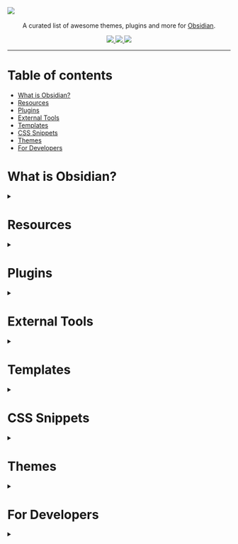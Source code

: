 ![](media/banner.png)

<div align="center">

A curated list of awesome themes, plugins and more for [Obsidian](https://obsidian.md/).

<a href="https://discord.gg/veuWUTm">
  <img src="https://img.shields.io/discord/686053708261228577?color=%234E5D94%20&label=Obsidian Discord Server&logo=Discord&logoColor=white">
</a>
<a href="https://www.reddit.com/r/ObsidianMD/">
  <img src="https://img.shields.io/reddit/subreddit-subscribers/obsidianmd?label=r%2Fobsidianmd&logo=reddit&logoColor=white&?link=https://www.reddit.com/r/ObsidianMD/">
</a>
<a href="https://forum.obsidian.md/">
  <img src="https://img.shields.io/badge/Obsidian Forum-Discuss-%238471DA">
</a>

</div>

---

# Table of contents

- [What is Obsidian?](#what-is-obsidian)
- [Resources](#resources)
- [Plugins](#plugins)
- [External Tools](#external-tools)
- [Templates](#templates)
- [CSS Snippets](#css-snippets)
- [Themes](#themes)
- [For Developers](#for-developers)

# What is Obsidian?

<details>
<summary></summary>

- [Official Obsidian Website](https://obsidian.md)
- [Reviews, Pros and Cons of Obsidian at Slant.co](https://www.slant.co/options/37045/~obsidian-md-review)
- [Obsidian at Markdown Guide](https://www.markdownguide.org/tools/obsidian/)
- [Obsidian Beginner Guide at SitePoint](https://www.sitepoint.com/obsidian-beginner-guide/)
- [Obsidian Official Roadmap](https://trello.com/b/Psqfqp7I/obsidian-roadmap)

</details>

# Resources

<details>
<summary></summary>

- [Obsidian Help](https://help.obsidian.md/): a open-source Obsidian's official help vault.
- [Obsidian Roundup](https://obsidianroundup.org/): a weekly roundup of Obsidian.md tips, news & resources via Eleanor Konik.
- [Obsidian Garden](https://obsidian.garden): a open-source guide to creating your own 🌳 Digital Garden with Obsidian.
- [Official Getting Started Guide](https://dynalist.io/d/CQ4V16tFhIJIfy-rgDK7r1Bp) (may be a little outdated)
- [🎬 Obsidian Office Hours](https://www.youtube.com/channel/UCJKoNPnBdCSloJ2wlKnV2Fw)
- [🎬 Obsidian Community Talks](https://www.youtube.com/channel/UCxNSTq2kmupdR6LD400FpvA)
- [🎬 Linking Your Thinking (Nick Milo)](https://www.youtube.com/channel/UC85D7ERwhke7wVqskV_DZUA)
- [🎬 Bryan Jenks](https://www.youtube.com/channel/UCfhSB16X9MXhzSFe_H7XbHg)
- [🎬 Productivity Guru](https://www.youtube.com/playlist?list=PLvmlaxyxtsWz428CtIo_Ia8Bhbo8Uvq2f)
- [🎬 Santi Younger](https://www.youtube.com/playlist?list=PL_7j1BHf-xmj3Jr2h3lI6SXlvIaIjcmmo)
- [🎬 Effective Remote Work](https://www.youtube.com/playlist?list=PLrI2d6gSaO9BCd8HjgkSY1yd50nyfxYpN)
- [🇨🇳 AllinBon](https://www.zhihu.com/people/kio-mis/pins): a Chinese alternative to Obsidian Roundup

</details>

# Plugins

<details>
<summary></summary>

| Name | Description | Credits |
| :--: | :---------- | ------: |
| [Obsidian Day Planner](https://github.com/lynchjames/obsidian-day-planner) | Plugin for day planning and managing pomodoro timers from a task list | [lynchjames](https://github.com/lynchjames) |
| [Flashcards](https://github.com/reuseman/flashcards-obsidian) | Simple and intuitive integration for Anki | [reuseman](https://github.com/reuseman) |
| [Shell commands](https://github.com/Taitava/obsidian-shellcommands) | You can predefine system commands that you want to run frequently, and assign hotkeys for them. For example open external applications. Automatic execution is also supported. | [Jarkko Linnanvirta](https://github.com/Taitava) |
  
</details>
  
# External Tools

<details>
<summary></summary>

- [Converters](#converters)
- [Browser extensions](#browser-extensions)
- [Publishing](#publishing)
- [Other](#other)
  
## Converters

| Name | Description | Credits |
| :--: | :---------- | ------: |
| [Notion to Obsidian converter](https://github.com/connertennery/Notion-to-Obsidian-Converter) | Simple script to convert exported Notion notes to Obsidian. | [Conner Tennery](https://github.com/connertennery) |
| [Yarle - Yet Another Rope Ladder from Evernote](https://github.com/akosbalasko/yarle) | Node.js app to convert exported Evernote notes to Markdown (Obsidian) | [Akos Balasko](https://github.com/akosbalasko) |
| [keep-it-markdown](https://github.com/djsudduth/keep-it-markdown) | Convert Google Keep notes dynamically to markdown for Obsidian and Notion using the unofficial Keep API. | [Don Sudduth](https://github.com/djsudduth) |
| [gooseberry](https://github.com/out-of-cheese-error/gooseberry) | A command line utility to generate a knowledge base from Hypothesis annotations. | [out-of-cheese-error](https://github.com/out-of-cheese-error) |
| [BibleGateway to Obsidian](https://github.com/selfire1/BibleGateway-to-Obsidian) | Fetch the text from Bible Gateway and save it as formatted markdown file. Each chapter is saved as one file and navigation between files as well as a book-file is automatically created. All of the chapter files of a book are saved in its numbered folder. | [selfire1](https://github.com/selfire1) |
| [DayOne JSON to MD](https://github.com/ze-kel/DayOne-JSON-to-MD) | Simple app that converts jsons (packed with media files into zip) exports from Day One to Markdown. | [Kirill Kleymenov](https://github.com/ze-kel) |
| [Annotation tools](https://github.com/collignon/annotation-tools) | connecting hypothesis and obsidian.md | [Nicolas Collignon](https://github.com/collignon) |
| [A thousand notes](https://github.com/davidedc/A-thousand-notes) | Scripts for cleaning, validating and maintaining the markdown notes exported from Evernote. | [Davide Della Casa](https://github.com/davidedc) |
| [PKMigrator](https://github.com/AnweshGangula/PKMigrator) | Tools to migrate between various Personal Knowledge Management Utilities, including Remnote, Obsidian, Roam and Org-roam. | [Anwesh Gangula](https://github.com/AnweshGangula) |
| [Goodsidian](https://github.com/selfire1/goodsidian) | Goodsidian takes updates to your shelves on Goodreads and formats them to a note in Obsidian. | [selfire1](https://github.com/selfire1) |

---

## Browser extensions

| Name | Description | Credits |
| :--: | :---------- | ------: |
| [Markdownload](https://github.com/deathau/markdown-clipper) | A Firefox and Google Chrome extension to clip websites and download them into a readable markdown file. | [deathau](https://github.com/deathau) |
| [Copy Selection as Markdown](https://github.com/0x6b/copy-selection-as-markdown) | Firefox add-on to copy a selection or link as formatted Markdown | [0x6b](https://github.com/0x6b) |
| [Obsidian Clipper](https://github.com/jplattel/obsidian-clipper) | An unofficial Obsidian clipper for Chrome, that allows you to easily clip a selection to a note in Obsidian | [Joost Plattel](https://github.com/jplattel) |
| [Obsidian Bookmark](https://github.com/Liamballin/ObsidianBookmark) | A Chrome extension and nodejs server to allow web clipping to Obsidian. | [Liamballin](https://github.com/Liamballin) |

---

## Publishing

| Name | Description | Credits |
| :--: | :---------- | ------: |
| [mdzk](https://github.com/mdzk-rs/mdzk) | Zettelkasten system and command line static publishing tool. Aims at full support for Obsidian Markdown. | [mdzk-rs](https://github.com/mdzk-rs) |
| [publish](https://github.com/obsidian-userland/publish) | An open-source Obsidian Publish alternative | [obsidian-userland](https://github.com/obsidian-userland)
| [quartz](https://github.com/jackyzha0/quartz) | Host your own second brain and digital garden | [jackyzha0](https://github.com/jackyzha0) |
| [obyde](https://github.com/khalednassar/obyde) | A minimal tool to convert a "standardly" configured Obsidian vault to a Jekyll or Hugo blog. | [Khaled M. Nassar](https://github.com/khalednassar) |
| [writeup-converter](https://github.com/Twigonometry/writeup-converter) | Script for grabbing markdown files and Obsidian attachments from one folder and copying them to another. Also contains a 'website formatter' that uses regex to parse markdown headers and links and reformat them to create Jekyll-friendly links and contents tables. | [Mac Goodwin](https://github.com/Twigonometry) |
| [pelican-obsidian](https://github.com/jonathan-s/pelican-obsidian) | Makes it possible to bridge work in obsidian to pelican seamlessly. | [Jonathan Sundqvist](https://github.com/jonathan-s) |
| [yet-another-free-publish-alternative](https://github.com/Mara-Li/yet-another-free-publish-alternative) | A Jekyll digital garden template, optimized for integration with Obsidian. It aims to enhance discoverability and help you build a personal knowledge base that can scale with time. | [Mara Li](https://github.com/Mara-Li) |
| [Perlite](https://github.com/secure-77/Perlite) | A webbased markdown viewer optimized for Obsidian | [secure-77](https://github.com/secure-77)

---

## Other

| Name | Description | Credits |
| :--: | :---------- | ------: |
| [Obsidian For Business](https://github.com/tallguyjenks/Obsidian-For-Business) | A combination of a template vault with initial structure and some Microsoft Office VBA Macros to facilitate a powerful, extensible, and flexible plain text workflow using Microsoft Office and Obsidian For Business. | [Bryan Jenks](https://github.com/tallguyjenks) |
| [Sourcegraph knowledge bases extension](https://github.com/bobheadxi/sourcegraph-knowledge-bases) | Browse Markdown knowledge bases (e.g. Obsidian vaults or Foam repositories) in Sourcegraph. | [Robert Lin](https://github.com/bobheadxi) |
| [Obweb](https://github.com/chenyukang/obweb/) | Web applcation to view and edit files in an Obsidian vault. Optimized for mobile devices. | [Yukang Chen](https://github.com/chenyukang) |
  
---
  
</details>

# Templates

<details>
<summary></summary>

## Vault templates

| Name | Description | Credits |
| :--: | :---------- | ------: |
| [Linking Your Thinking Kit](https://forum.obsidian.md/t/lyt-kit-now-downloadable/390) | This starter kit is designed to get you immediately hands-on with ways to manage your digital notes. Experiment. Learn by doing. See what methods work for you. | [Nick Milo](https://forum.obsidian.md/u/nickmilo) |
| [PARA Starter Kit](https://forum.obsidian.md/t/para-starter-kit/223) | It’s a full vault to explore around and some of the methodology for P.A.R.A. and how to get started for yourself. | [cotemaxime](https://forum.obsidian.md/u/cotemaxime/summary) |
| [Obsidian Starter Templates](https://github.com/masonlr/obsidian-starter-templates) | Obsidian Starter Templates gathers examples from the Obsidian community. Its broader aims are to uncover and communicate how others use backlinks and various markdown tricks and why these techniques work. | [masonlr](https://github.com/masonlr) |
| [Obsidian JG Method](https://github.com/joshwingreene/Obsidian-JG-Method) | A starter kit that follows how to use Obsidian to manage goals, tasks, notes, and software development knowledge base. | [joshwingreene](https://github.com/joshwingreene) |
| [SlRvb’s Journaling Setup](https://publish.obsidian.md/slrvb/50+Nebula/30-N+Nebula/N+-+Bullet+Journal+Setup) | This is a deep dive into how SlRvb go about journaling the things that happen in his life. | [SlRvb](https://forum.obsidian.md/u/SlRvb/summary) |
| [SlRvb’s MediaDB Setup](https://publish.obsidian.md/slrvb/50+Nebula/30-N+Nebula/N+-+MediaDB+Vault+Setup) | Setup for a database vault that stores entertainment media. | [SlRvb](https://forum.obsidian.md/u/SlRvb/summary) |

## Note templates

| Name | Description | Credits |
| :--: | :---------- | ------: |
| [Obsidian Templates](https://github.com/chetachiezikeuzor/Obsidian-Templates) | Few templates, such as admonitions, chess plays, clipboard and others | [Chetachi Ezikeuzor](https://github.com/chetachiezikeuzor) |
| [Template Showcase for Templater](https://github.com/SilentVoid13/Templater/discussions/categories/templates-showcase) | Templates for [Templater](https://github.com/SilentVoid13/Templater) made by its community. | Templater Community |

</details>

# CSS Snippets

<details>
<summary></summary>

Small tweaks to add to your `vault/.obsidian/snippets` folder.

- [Collapsing Sidebar](#collapsing-sidebar)
- [Bullet Point Relationship Lines](#bullet-point-relationship-lines)
- [Auto-fading UI](#auto-fading-ui)
- [Smaller Scrollbar](#smaller-scrollbar)
- [Subtler Folding Gutter Arrows](#subtler-folding-gutter-arrows)
- [Hyphenation and Justification](#hyphenation-and-justification)
- [Enlarge Image on Hover](#enlarge-image-on-hover)
- [Nicer Checkboxes](#nicer-checkboxes)
- [Stylish Block Quotes](#stylish-block-quotes)
- [Bigger Link Popup Preview](#bigger-link-popup-preview)
- [Custom Icons Differing Files and Folders](#custom-icons-differing-files-and-folders)
- [Custom Icons for Specific Folders](#custom-icons-for-specific-folders)
- [Tag Pills](#tag-pills)
- [Custom Icons for Frontmatter Tags](#custom-icons-for-frontmatter-tags)
- [Outliner For The Outline and File Explorer](#outliner-for-the-outline-and-file-explorer)
- [Better Bullet Points in Edit Mode](#better-bullet-points-in-edit-mode)
- [Image Cards](#image-cards)
- [Media Grid](#media-grid)
- [Custom-folder-files-tree](#Custom-folder-files-tree)

Not enough? There are many other places related to snippets:

- [#custom-css at Obsidian Forum](https://forum.obsidian.md/tag/custom-css/l/top)
- [CSS snippets in Obsidian Help](https://help.obsidian.md/How+to/Add+custom+styles#Use+Themes+and+or+CSS+snippets)
- [Other GitHub repositories](https://github.com/search?q=obsidian-snippets)

## [Collapsing Sidebar](code/css-snippets/collapsing-sidebar.css)

by [@Kmaasrud](https://github.com/kmaasrud)

[📁 collapsing-sidebar.css](code/css-snippets/collapsing-sidebar.css)

---

## [Bullet Point Relationship Lines](code/css-snippets/bullet-point-relationship-lines.css)

by [@deathau](https://github.com/deathau)

Relationship lines that shows hierarchy, like in code editors.

![](media/css-snippets/bullet-point-relationship-lines-1.png)
[📁 bullet-point-relationship-lines.css](code/css-snippets/bullet-point-relationship-lines.css)

---

## [Auto-fading UI](code/css-snippets/autofading-ui.css)

by [@Rumen Dimitrov](https://forum.obsidian.md/u/rsdimitrov)

Fades note's header controls and status bar items when not hovered.

![](media/css-snippets/autofading-ui-1.gif)
[📁 autofading-ui.css](code/css-snippets/autofading-ui.css)

---

## [Smaller Scrollbar](code/css-snippets/smaller-scrollbar.css)

by [@Rumen Dimitrov](https://forum.obsidian.md/u/rsdimitrov)

![](media/css-snippets/smaller-scrollbar-1.png)

[📁 smaller-scrollbar.css](code/css-snippets/smaller-scrollbar.css)

---

## [Subtler Folding Gutter Arrows](code/css-snippets/subtler-folding-gutter-arrows.css)

by [@Rumen Dimitrov](https://forum.obsidian.md/u/rsdimitrov)

Increases the size of the folding gutter arrows and decreases their opacity until hovered.

![](media/css-snippets/subtler-folding-gutter-arrows-1.png)

[📁 subtler-folding-gutter-arrows.css](code/css-snippets/subtler-folding-gutter-arrows.css)

---

## [Hyphenation and Justification](code/css-snippets/hyphenation-and-justification.css)

by [@Boyd](https://forum.obsidian.md/u/boyd/summary)

Justifies the whole text and breaks words into two lines if needed.

![](media/css-snippets/hyphenation-and-justification-1.png)

[📁 hyphenation-and-justification.css](code/css-snippets/hyphenation-and-justification.css)

---

## [Enlarge Image on Hover](code/css-snippets/enlarge-image-on-hover.css)

by [@den](https://forum.obsidian.md/u/den/summary)

![](media/css-snippets/enlarge-image-on-hover-1.gif)

[📁 enlarge-image-on-hover.css](code/css-snippets/enlarge-image-on-hover.css)

---

## [Nicer Checkboxes](code/css-snippets/nicer-checkboxes.css)

by [@kepano](https://forum.obsidian.md/u/kepano/summary) & [@rsdimitrov](https://forum.obsidian.md/u/rsdimitrov)

To toggle a checkbox, place your cursor right after it, press left arrow once and then press backspace.

![](media/css-snippets/nicer-checkboxes-1.gif)

[📁 nicer-checkboxes.css](code/css-snippets/nicer-checkboxes.css)

---

## [Stylish Block Quotes](code/css-snippets/stylish-blockquotes.css)

by [@Thery](https://forum.obsidian.md/u/Thery/summary)

![](media/css-snippets/stylish-blockquotes-1.png)

[📁 stylish-blockquotes.css](code/css-snippets/stylish-blockquotes.css)

---

## [Bigger Link Popup Preview](code/css-snippets/bigger-link-popup-preview.css)

by [@Cannibalox](https://github.com/cannibalox) & [@konhi](https://github.com/konhi)

![](media/css-snippets/bigger-link-popup-preview-1.png)

[📁 bigger-link-popup-preview.css](code/css-snippets/bigger-link-popup-preview.css)

---

## [Custom Icons Differing Files and Folders](code/css-snippets/custom-icons-differing-files-and-folders.css)

by [@deathau](https://github.com/deathau)

Adds custom icons for files and folders. Please read the comments in the `.css` file.

![](media/css-snippets/custom-icons-differing-files-and-folders-1.png)

[📁 custom-icons-differing-files-and-folders.css](code/css-snippets/custom-icons-differing-files-and-folders.css)

[📁 IcoMoon.io Free Version](https://github.com/Keyamoon/IcoMoon-Free/archive/master.zip)

---

## [Custom Icons for Specific Folders](code/css-snippets/custom-icons-for-specific-folders.css)

by [@ScottKillen](https://github.com/ScottKillen)

Adds custom icons to **specific** folders.

![](media/css-snippets/custom-icons-for-specific-folders-1.png)

[📁 custom-icons-for-specific-folders.css](code/css-snippets/custom-icons-for-specific-folders.css)

---

## [Tag Pills](code/css-snippets/tag-pills.css)

by [@uzerper](https://forum.obsidian.md/u/uzerper)

![](media/css-snippets/tag-pills-1.png)

[📁 tag-pills.css](code/css-snippets/tag-pills.css)

---

## [Custom Icons for Frontmatter Tags](code/css-snippets/custom-icons-for-frontmatter-tags.css)

by [@ScottKillen](https://github.com/ScottKillen)

Adds custom icons to **specific** tags in the frontmatter section.
Compatible with [Tag Pills](#tag-pills) and most themes, including [minimal](https://forum.obsidian.md/t/minimal-theme/3659).

![](media/css-snippets/custom-icons-for-frontmatter-tags-1.png)

[📁 custom-icons-for-frontmatter-tags.css](code/css-snippets/custom-icons-for-frontmatter-tags.css)

---

## [Outliner For The Outline and File Explorer](code/css-snippets/outliner-for-the-outline-and-file-explorer.css)

by [@Shamama](https://forum.obsidian.md/u/Shamama), [@wonton](https://forum.obsidian.md/u/wonton/summary) & [@konhi](https://github.com/konhi)

![](media/css-snippets/outliner-for-the-outline-and-file-explorer-1.png)

[📁 outliner-for-the-outline-and-file-explorer.css](code/css-snippets/outliner-for-the-outline-and-file-explorer.css)

---

## [Better Bullet Points in Edit Mode](code/css-snippets/better-bullet-points-in-edit-mode.css)

by [@Piotr](https://forum.obsidian.md/u/Piotr) & [@konhi](https://github.com/konhi)

![](media/css-snippets/better-bullet-points-in-edit-mode-1.gif)

[📁 better-bullet-points-in-edit-mode.css](code/css-snippets/better-bullet-points-in-edit-mode.css)

---

## [Image Cards](code/css-snippets/image-cards.css)

by [@TClark1011](https://github.com/TClark1011)

Give your images a shadow and rounded corners.

![](media/css-snippets/image-cards-1.png)

[📁 image-cards.css](code/css-snippets/image-cards.css)

---

## [Media Grid](code/css-snippets/media-grid.css)

by [@zremboldt](https://github.com/zremboldt)

Add more meaning and visual interest to your documents by easily grouping sets of images, videos, or even audio tracks into grid layouts.  

IMPORTANT
For information on requirements and how to use this snippet, see its [original repo](https://github.com/zremboldt/obsidian-media-grid).

![](media/css-snippets/media-grid.png)

[📁 media-grid.css](code/css-snippets/media-grid.css)

---

## [Custom-folder-files-tree](code/css-snippets/custom-folder-files-tree.css)

![preview](media/css-snippets/custom-folder-files-tree.gif)

[📁 custom-folder-files-tree.css](code/css-snippets/custom-folder-files-tree.css)

---

</details>

# Themes

<details>
<summary></summary>

Most themes should be available through the `Appearance` => `Community themes` in Obsidian's settings. You can find more info at [Obsidian Help/Add custom styles](https://help.obsidian.md/How+to/Add+custom+styles).

| Repository | Screenshot |
| :-----------: | :-----------: |
| [kognise/obsidian-atom](https://github.com/kognise/obsidian-atom) | ![Atom](https://raw.githubusercontent.com/kognise/obsidian-atom/master/screenshot-hybrid.png "") |
| [cotemaxime/obsidian-amethyst](https://github.com/cotemaxime/obsidian-amethyst) | ![Amethyst](https://raw.githubusercontent.com/cotemaxime/obsidian-amethyst/master/screenshot.png "") |
| [insanum/obsidian_gruvbox](https://github.com/insanum/obsidian_gruvbox) | ![Obsidian gruvbox](https://raw.githubusercontent.com/insanum/obsidian_gruvbox/master/dark.png "") |
| [insanum/obsidian_nord](https://github.com/insanum/obsidian_nord) | ![Obsidian Nord](https://raw.githubusercontent.com/insanum/obsidian_nord/master/screen.png "") |
| [jarodise/Dracula-for-Obsidian.md](https://github.com/jarodise/Dracula-for-Obsidian.md) | ![Dracula for Obsidian](https://raw.githubusercontent.com/jarodise/Dracula-for-Obsidian.md/master/screencap.jpg "") |
| [chad-bennett/warmth-obsidian-theme](https://github.com/chad-bennett/warmth-obsidian-theme) | ![Warmth](https://raw.githubusercontent.com/chad-bennett/warmth-obsidian-theme/master/warmth.jpg "") |
| [dogwaddle/obsidian-gastown-theme.md](https://github.com/dogwaddle/obsidian-gastown-theme.md) | ![Gastown](https://raw.githubusercontent.com/dogwaddle/obsidian-gastown-theme.md/master/ObsidianOne.png "") |
| [deathau/80s-Neon-for-Obsidian.md](https://github.com/deathau/80s-Neon-for-Obsidian.md) | ![80s Neon](https://raw.githubusercontent.com/deathau/80s-Neon-for-Obsidian.md/master/screenshot.jpg "") |
| [deathau/Base2Tone-For-Obsidian.md](https://github.com/deathau/Base2Tone-For-Obsidian.md) | ![Base2Tone](https://raw.githubusercontent.com/deathau/Base2Tone-For-Obsidian.md/master/colours.gif "") |
| [deathau/Notation-for-Obsidian](https://github.com/deathau/Notation-for-Obsidian) | ![Notation](https://raw.githubusercontent.com/deathau/Notation-for-Obsidian/master/screenshot.jpg "") |
| [deathau/obsidian-christmas-theme](https://github.com/deathau/obsidian-christmas-theme) | ![Christmas](https://raw.githubusercontent.com/deathau/obsidian-christmas-theme/master/screenshot.png "") |
| [Slowbad/obsidian-solarized](https://github.com/Slowbad/obsidian-solarized) | ![Solarized](https://raw.githubusercontent.com/Slowbad/obsidian-solarized/master/screenshot.png "") |
| [obsidian-ezs/obsidian-comfort-color-dark](https://github.com/obsidian-ezs/obsidian-comfort-color-dark) | ![Comfort color dark](https://raw.githubusercontent.com/obsidian-ezs/obsidian-comfort-color-dark/master/screencap.png "") |
| [obsidian-ezs/obsidian-ursa](https://github.com/obsidian-ezs/obsidian-ursa) | ![Ursa](https://raw.githubusercontent.com/obsidian-ezs/obsidian-ursa/master/light-theme_full.png "") |
| [nickmilo/Cybertron](https://github.com/nickmilo/Cybertron) | ![Cybertron](https://raw.githubusercontent.com/nickmilo/Cybertron/master/Cybertron.png "") |
| [kartik-karz/moonlight-obsidian](https://github.com/kartik-karz/moonlight-obsidian) | ![Moonlight](https://raw.githubusercontent.com/kartik-karz/moonlight-obsidian/master/moonlight-theme.png "") |
| [seanwcom/Red-Graphite-for-Obsidian](https://github.com/seanwcom/Red-Graphite-for-Obsidian) | ![Red Graphite](https://raw.githubusercontent.com/seanwcom/Red-Graphite-for-Obsidian/master/screenshot01.png "") |
| [kartik-karz/subtlegold-obsidian](https://github.com/kartik-karz/subtlegold-obsidian) | ![Subtlegold](https://raw.githubusercontent.com/kartik-karz/subtlegold-obsidian/master/subtlegold-theme.png "") |
| [sainadh-d/obsidian-boom](https://github.com/sainadh-d/obsidian-boom) | ![Obsidian Boom](https://raw.githubusercontent.com/sainadh-d/obsidian-boom/master/roam-1.png "") |
| [pgalliford/Obsidian-theme-Incredible-Hulk](https://github.com/pgalliford/Obsidian-theme-Incredible-Hulk) | ![Hulk](https://raw.githubusercontent.com/pgalliford/Obsidian-theme-Incredible-Hulk/master/Screen%20Shot.png "") |
| [GuangluWu/obsidian-pisum](https://github.com/GuangluWu/obsidian-pisum) | ![Pisum](https://raw.githubusercontent.com/GuangluWu/obsidian-pisum/master/fullpower.png "") |
| [elliotboyd/obsidian-traffic-lights](https://github.com/elliotboyd/obsidian-traffic-lights) | ![Traffic Lights](https://raw.githubusercontent.com/elliotboyd/obsidian-traffic-lights/master/dark.png "") |
| [mediapathic/obsidian-arsmagna-theme](https://github.com/mediapathic/obsidian-arsmagna-theme) | ![Ars Magna](https://raw.githubusercontent.com/mediapathic/obsidian-arsmagna-theme/master/arsmagna.png "") |
| [cannibalox/Obsdn-dark-rmx](https://github.com/cannibalox/Obsdn-dark-rmx) | ![Obsdn-Dark-Rmx](https://raw.githubusercontent.com/cannibalox/Obsdn-dark-rmx/master/Obsdn-Dark-Rmx.png "") |
| [kepano/obsidian-minimal](https://github.com/kepano/obsidian-minimal) | ![Minimal](https://raw.githubusercontent.com/kepano/obsidian-minimal/master/dark-simple.png "") |
| [rcvd/obsidian_ia](https://github.com/rcvd/obsidian_ia) | ![obsidian_ia](https://raw.githubusercontent.com/rcvd/obsidian_ia/master/light.png "") |
| [bcdavasconcelos/Obsidian-Charcoal](https://github.com/bcdavasconcelos/Obsidian-Charcoal) | ![Charcoal](https://raw.githubusercontent.com/bcdavasconcelos/Obsidian-Charcoal/master/charcoal.png "") |
| [bcdavasconcelos/Obsidian-Panic_Mode](https://github.com/bcdavasconcelos/Obsidian-Panic_Mode) | ![Panic Mode](https://raw.githubusercontent.com/bcdavasconcelos/Obsidian-Panic_Mode/master/panic.png "") |
| [bcdavasconcelos/Obsidian-Graphite](https://github.com/bcdavasconcelos/Obsidian-Graphite) | ![Dark Graphite](https://raw.githubusercontent.com/bcdavasconcelos/Obsidian-Graphite/master/graphite.png "") |
| [bcdavasconcelos/Obsidian-Ayu](https://github.com/bcdavasconcelos/Obsidian-Ayu) | ![Ayu](https://raw.githubusercontent.com/bcdavasconcelos/Obsidian-Ayu/master/ayu2.png "") |
| [bcdavasconcelos/Obsidian-Ayu_Mirage](https://github.com/bcdavasconcelos/Obsidian-Ayu_Mirage) | ![Ayu Mirage](https://raw.githubusercontent.com/bcdavasconcelos/Obsidian-Ayu_Mirage/master/ayu1.png "") |
| [bcdavasconcelos/Obsidian-GDCT](https://github.com/bcdavasconcelos/Obsidian-GDCT) | ![GDCT](https://raw.githubusercontent.com/bcdavasconcelos/Obsidian-GDCT/master/gdct.png "") |
| [bcdavasconcelos/Obsidian-GDCT_Dark](https://github.com/bcdavasconcelos/Obsidian-GDCT_Dark) | ![GDCT Dark](https://raw.githubusercontent.com/bcdavasconcelos/Obsidian-GDCT_Dark/master/gdct.png "") |
| [DubininDmitry/Obuntu-theme-for-Obsidian](https://github.com/DubininDmitry/Obuntu-theme-for-Obsidian) | ![Obuntu](https://raw.githubusercontent.com/DubininDmitry/Obuntu-theme-for-Obsidian/master/screenshot.jpg "") |
| [cannibalox/ono-sendai_obsdn](https://github.com/cannibalox/ono-sendai_obsdn) | ![Ono Sendai](https://raw.githubusercontent.com/cannibalox/ono-sendai_obsdn/master/ono-sendai_obsdn_00.png "") |
| [whyt-byte/Blue-Topaz_Obsidian-css](https://github.com/whyt-byte/Blue-Topaz_Obsidian-css) | ![Blue Topaz](https://raw.githubusercontent.com/whyt-byte/Blue-Topaz_Obsidian-css/master/preview_Blue%20Topaz.png "") |
| [santiyounger/Reverie-Obsidian-Theme](https://github.com/santiyounger/Reverie-Obsidian-Theme) | ![Reverie](https://raw.githubusercontent.com/santiyounger/Reverie-Obsidian-Theme/master/img/reverie-2020-09-14-dark.png "") |
| [ryjjin/Obsidian-Dark-Graphite-Pie-theme](https://github.com/ryjjin/Obsidian-Dark-Graphite-Pie-theme) | ![Dark Graphite Pie](https://raw.githubusercontent.com/ryjjin/Obsidian-Dark-Graphite-Pie-theme/master/Dark%20Graphite%20Pie%20theme%200.9.4.png "") |
| [bennyxguo/Obsidian-Obsidianite](https://github.com/bennyxguo/Obsidian-Obsidianite) | ![Obsidianite](https://raw.githubusercontent.com/bennyxguo/Obsidian-Obsidianite/master/images/demo1.png "") |
| [ishgunacar/gitsidian](https://github.com/ishgunacar/gitsidian) | ![Gitsidian](https://raw.githubusercontent.com/ishgunacar/gitsidian/master/showcase.png "") |
| [jamiebrynes7/clair-de-lune-obsidian-theme](https://github.com/jamiebrynes7/clair-de-lune-obsidian-theme) | ![Clair de Lune](https://raw.githubusercontent.com/jamiebrynes7/clair-de-lune-obsidian-theme/master/assets/screenshot.png "") |
| [manassadasivuni/obsidian-molecule](https://github.com/manassadasivuni/obsidian-molecule) | ![Molecule](https://raw.githubusercontent.com/manassadasivuni/obsidian-molecule/master/images/Screenshot1.png "") |
| [sparklau/comfort-smooth](https://github.com/sparklau/comfort-smooth) | ![Comfort Smooth](https://raw.githubusercontent.com/sparklau/comfort-smooth/master/comfort-smooth.png "") |
| [dxcore35/Suddha-theme](https://github.com/dxcore35/Suddha-theme) | ![Suddha](https://raw.githubusercontent.com/dxcore35/Suddha-theme/master/Images/Preview1.jpg "") |
| [mgmeyers/obsidian-california-coast-theme](https://github.com/mgmeyers/obsidian-california-coast-theme) | ![California Coast](https://raw.githubusercontent.com/mgmeyers/obsidian-california-coast-theme/master/screenshots/04.png "") |
| [radekkozak/discordian](https://github.com/radekkozak/discordian) | ![Discordian](https://raw.githubusercontent.com/radekkozak/discordian/master/media/screenshots/discordian-full-mode.png "") |
| [chad-bennett/al-dente-obsidian-theme](https://github.com/chad-bennett/al-dente-obsidian-theme) | ![Al Dente](https://raw.githubusercontent.com/chad-bennett/al-dente-obsidian-theme/master/aldente-screenshot.png "") |
| [santiyounger/Wasp-Obsidian-Theme](https://github.com/santiyounger/Wasp-Obsidian-Theme) | ![Wasp](https://raw.githubusercontent.com/santiyounger/Wasp-Obsidian-Theme/master/img/wasp-dark.png "") |
| [davidgolding/obsidian-big-sur-aesthetic](https://github.com/davidgolding/obsidian-big-sur-aesthetic) | ![Big Sur Aesthetic](https://raw.githubusercontent.com/davidgolding/obsidian-big-sur-aesthetic/master/screenshot-hybrid.png "") |
| [lukauskas/obsidian-highlighter-theme](https://github.com/lukauskas/obsidian-highlighter-theme) | ![Higlighter](https://raw.githubusercontent.com/lukauskas/obsidian-highlighter-theme/master/screenshots/screenshot-themes-panel.png "") |
| [SlRvb/Obsidian--ITS-Theme](https://github.com/SlRvb/Obsidian--ITS-Theme) | ![ITS Theme](https://raw.githubusercontent.com/SlRvb/Obsidian--ITS-Theme/master/ITS.png "") |
| [Braweria/Spectrum](https://github.com/Braweria/Spectrum) | ![Spectrum](https://raw.githubusercontent.com/Braweria/Spectrum/master/SpectrumPreview.png "") |
| [hipstersmoothie/hipstersmoothie-obsidian-theme](https://github.com/hipstersmoothie/hipstersmoothie-obsidian-theme) | ![Hipstersmoothie](https://raw.githubusercontent.com/hipstersmoothie/hipstersmoothie-obsidian-theme/master/hipstersmoothie-obsidian-theme.png "") |
| [hungsu/vileplume-obsidian](https://github.com/hungsu/vileplume-obsidian) | ![Vileplume](https://raw.githubusercontent.com/hungsu/vileplume-obsidian/master/Vileplume.png "") |
| [auroral-ui/aurora-obsidian-md](https://github.com/auroral-ui/aurora-obsidian-md) | ![Aurora](https://raw.githubusercontent.com/auroral-ui/aurora-obsidian-md/master/screenshots/screenshot-1.png "") |
| [izumin5210/obsidian-iceberg](https://github.com/izumin5210/obsidian-iceberg) | ![Iceberg](https://raw.githubusercontent.com/izumin5210/obsidian-iceberg/master/screenshot.png "") |
| [bencodezen/obsidian-night-owl-theme](https://github.com/bencodezen/obsidian-night-owl-theme) | ![Night Owl](https://raw.githubusercontent.com/bencodezen/obsidian-night-owl-theme/master/obsidian-night-owl-theme.png "") |
| [chetachiezikeuzor/Yin-and-Yang-Theme](https://github.com/chetachiezikeuzor/Yin-and-Yang-Theme) | ![Yin and Yang](https://raw.githubusercontent.com/chetachiezikeuzor/Yin-and-Yang-Theme/master/assets/screenshot.png "") |
| [shaggyfeng/obsidian-Golden-Topaz-theme](https://github.com/shaggyfeng/obsidian-Golden-Topaz-theme) | ![Golden Topaz](https://raw.githubusercontent.com/shaggyfeng/obsidian-Golden-Topaz-theme/master/screenshot.png "") |
| [shaggyfeng/obsidian-Pink-topaz-theme](https://github.com/shaggyfeng/obsidian-Pink-topaz-theme) | ![Pink Topaz](https://raw.githubusercontent.com/shaggyfeng/obsidian-Pink-topaz-theme/master/screenshot.png "") |
| [eleanorkonik/-palatinate](https://github.com/eleanorkonik/-palatinate) | ![Palatinate](https://raw.githubusercontent.com/eleanorkonik/-palatinate/master/palatinate.png "") |
| [sergey900553/obsidian_githublike_theme](https://github.com/sergey900553/obsidian_githublike_theme) | ![Dark Moss](https://raw.githubusercontent.com/sergey900553/obsidian_githublike_theme/master/screenshot.png "") |
| [Wittionary/mammoth-obsidian-theme](https://github.com/Wittionary/mammoth-obsidian-theme) | ![Mammoth](https://raw.githubusercontent.com/Wittionary/mammoth-obsidian-theme/master/screenshots/fullscreen-formatting-examples.png "") |
| [luke-rmaki/rmaki-obsidian](https://github.com/luke-rmaki/rmaki-obsidian) | ![Rmaki](https://raw.githubusercontent.com/luke-rmaki/rmaki-obsidian/master/screenshot.png "") |
| [ArtexJay/Obsidian-CyberGlow](https://github.com/ArtexJay/Obsidian-CyberGlow) | ![Cyber Glow](https://raw.githubusercontent.com/ArtexJay/Obsidian-CyberGlow/master/Screenshot.png "") |
| [johackim/obsidian-darkyan](https://github.com/johackim/obsidian-darkyan) | ![Darkyan](https://raw.githubusercontent.com/johackim/obsidian-darkyan/master/screenshot.png "") |
| [mrglitchbyte/obsidian_everforest](https://github.com/mrglitchbyte/obsidian_everforest) | ![Everforest](https://raw.githubusercontent.com/mrglitchbyte/obsidian_everforest/master/dark_v2.png "") |
| [ZaherAlMajed/Illusion-Theme.md](https://github.com/ZaherAlMajed/Illusion-Theme.md) | ![Illusion](https://raw.githubusercontent.com/ZaherAlMajed/Illusion-Theme.md/master/screenshot.png "") |
| [tylernguyen/obsidian-horizon](https://github.com/tylernguyen/obsidian-horizon) | ![Horizon](https://raw.githubusercontent.com/tylernguyen/obsidian-horizon/master/assets/preview.png "") |
| [RuslanGagushin/Tokyo-Night-Obsidian-Theme](https://github.com/RuslanGagushin/Tokyo-Night-Obsidian-Theme) | ![Tokyo Night](https://raw.githubusercontent.com/RuslanGagushin/Tokyo-Night-Obsidian-Theme/master/screenshot.png "") |
| [nikbrunner/obsidian-deep-work-theme](https://github.com/nikbrunner/obsidian-deep-work-theme) | ![Deep Work](https://raw.githubusercontent.com/nikbrunner/obsidian-deep-work-theme/master/screenshot.png "") |
| [vanadium23/obsidian-blackbird-theme](https://github.com/vanadium23/obsidian-blackbird-theme) | ![Blackbird](https://raw.githubusercontent.com/vanadium23/obsidian-blackbird-theme/master/images/example.png "") |
| [kinmury/GoldenCoffeeTheme](https://github.com/kinmury/GoldenCoffeeTheme) | ![Golden Coffee](https://raw.githubusercontent.com/kinmury/GoldenCoffeeTheme/master/Screenshots/Showcase.png "") |
| [Chrismettal/Obsidian-Behave-dark](https://github.com/Chrismettal/Obsidian-Behave-dark) | ![Behave dark](https://raw.githubusercontent.com/Chrismettal/Obsidian-Behave-dark/master/Screenshot.png "") |
| [SMUsamaShah/Obsidian-Win98-Edition](https://github.com/SMUsamaShah/Obsidian-Win98-Edition) | ![Obsidian Windows 98 Edition](https://raw.githubusercontent.com/SMUsamaShah/Obsidian-Win98-Edition/master/screenshots/main.png "") |
| [dogwaddle/lizardmen-zettelkasten](https://github.com/dogwaddle/lizardmen-zettelkasten) | ![Lizardmen Zettelkasten](https://raw.githubusercontent.com/dogwaddle/lizardmen-zettelkasten/master/screenshot.png "") |
| [firinael/obsidian-cidreira-coast-theme](https://github.com/firinael/obsidian-cidreira-coast-theme) | ![Cidreira Coast](https://raw.githubusercontent.com/firinael/obsidian-cidreira-coast-theme/master/screenshot.png "") |
| [chrisgrieser/shimmering-focus](https://github.com/chrisgrieser/shimmering-focus) | ![Shimmering Focus](https://raw.githubusercontent.com/chrisgrieser/shimmering-focus/master/dual-theme-screenshot.png "") |

</details>

# For Developers

<details>
<summary></summary>

## Creating Themes

- [#custom-css at Obsidian Forum](https://forum.obsidian.md/tag/custom-css)
  - [Getting comfortable with Obsidian CSS](https://forum.obsidian.md/t/getting-comfortable-with-obsidian-css/133)
  - [Common Selectors for Custom CSS](https://forum.obsidian.md/t/common-selectors-for-custom-css/1984)
  - [CSS Themes Showcase](https://forum.obsidian.md/t/meta-post-css-themes-showcase/76)
- [🎬 Create a Custom Theme in Obsidian](https://www.youtube.com/watch?v=lyaEnxgow4E)
- [ReggieNotes' about Obsidian CSS Themes](https://publish.obsidian.md/reggienotes/Quickstart+CSS+Guide/010+Obsidian+CSS+Themes)
- [obsidian-style-settings:](https://github.com/mgmeyers/obsidian-style-settings)  allows snippet, theme, and plugin CSS files to define a set of configuration options. It then allows users to see all the tweakable settings in one settings pane.

## Creating Plugins

- [Developers & API at Obsidian Forum](https://forum.obsidian.md/c/developers-api/14)
  - [How to get started with developing a custom plugin](https://forum.obsidian.md/t/how-to-get-started-with-developing-a-custom-plugin/8157)
  - [Using GitHub actions to release plugins](https://forum.obsidian.md/t/using-github-actions-to-release-plugins/7877)
  - [Hot Reload](https://forum.obsidian.md/t/plugin-release-for-developers-hot-reload-the-plugin-s-youre-developing/12185)
  - [Plugins mini FAQ](https://forum.obsidian.md/t/plugins-mini-faq/7737)
  - [List of available icons](https://forum.obsidian.md/t/list-of-available-icons-for-component-seticon/16332/4)
  - [Alpha Plugin List](https://forum.obsidian.md/t/meta-alpha-plugin-list-0-9-7/7736)
- [Obsidian at GitHub](https://github.com/obsidianmd)
  - [Obsidian API](https://github.com/obsidianmd/obsidian-api)
  - [Obsidian Sample Plugin](https://github.com/obsidianmd/obsidian-sample-plugin)
- [obsidian-tools:](https://github.com/obsidian-tools/obsidian-tools) an unofficial collection of tools that helps devs build plugins for obsidian.
- [obsidian-rust-plugin:](https://github.com/trashhalo/obsidian-rust-plugin) boilerplate needed to write obsidian plugins in rust!
- [obsidian-api-docs:](https://github.com/HEmile/obsidian-api-docs/blob/main/docs/00_Home.md) community-provided documentation of the Obsidian API.
- [obsidian-dev-tools:](https://github.com/KjellConnelly/obsidian-dev-tools)  allows for a modified console (useful for debugging on mobile), and viewing all Obsidian icons/strings.
- [obsidian-daily-notes-interface:](https://github.com/liamcain/obsidian-daily-notes-interface) a collection of utility functions for working with dates and daily notes in Obsidian plugins.
- [obsidian-calendar-ui:](https://github.com/liamcain/obsidian-calendar-ui) provides an out-of-the-box calendar view for Obsidian plugins.
- [obsidian-plugin-template](https://github.com/THeK3nger/obsidian-plugin-template): a plugin template customized with a nicer directory structure and some additional tool (like featuring automatic releases with Github's Actions).
- [obsidian-vault-parser](https://github.com/coffee-cup/obsidian-vault-parser): vault parser for the Obsidian note taking app.
- [Liam Cain's Obsidian API FAQ](https://liamca.in/Obsidian/API+FAQ/index)
- [#obsidian-md at GitHub](https://github.com/topics/obsidian-md)
- [Svelte (sometimes used by plugin developers to create components)](https://svelte.dev/)
- [What tools and libraries are used in Obsidian?](https://konhi.me/obsidian-stack.html)

</details>
